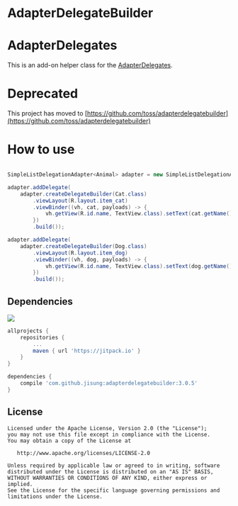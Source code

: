 # AdapterDelegateBuilder

# AdapterDelegates
This is an add-on helper class for the [AdapterDelegates](https://github.com/sockeqwe/AdapterDelegates).

# Deprecated
This project has moved to [https://github.com/toss/adapterdelegatebuilder](https://github.com/toss/adapterdelegatebuilder)


# How to use
```java

SimpleListDelegationAdapter<Animal> adapter = new SimpleListDelegationAdapter<>();

adapter.addDelegate(
    adapter.createDelegateBuilder(Cat.class)
        .viewLayout(R.layout.item_cat)
        .viewBinder((vh, cat, payloads) -> {
            vh.getView(R.id.name, TextView.class).setText(cat.getName());
        })
        .build());

adapter.addDelegate(
    adapter.createDelegateBuilder(Dog.class)
        .viewLayout(R.layout.item_dog)
        .viewBinder((vh, dog, payloads) -> {
            vh.getView(R.id.name, TextView.class).setText(dog.getName());
        })
        .build());
```

## Dependencies

[![](https://jitpack.io/v/jisung/adapterdelegatebuilder.svg)](https://jitpack.io/#jisung/adapterdelegatebuilder)

```groovy
allprojects {
    repositories {
        ...
        maven { url 'https://jitpack.io' }
    }
}
```

```groovy
dependencies {
    compile 'com.github.jisung:adapterdelegatebuilder:3.0.5'
}
```

## License

```
Licensed under the Apache License, Version 2.0 (the "License");
you may not use this file except in compliance with the License.
You may obtain a copy of the License at

   http://www.apache.org/licenses/LICENSE-2.0

Unless required by applicable law or agreed to in writing, software
distributed under the License is distributed on an "AS IS" BASIS,
WITHOUT WARRANTIES OR CONDITIONS OF ANY KIND, either express or implied.
See the License for the specific language governing permissions and
limitations under the License.
```

